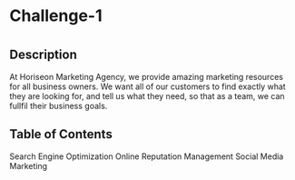 # Challenge-1
# <Horiseon Marketing Agency>

## Description
At Horiseon Marketing Agency,
we provide amazing marketing resources for all business owners. 
We want all of our customers to find exactly what they are looking for, and tell us what they need, so that as a team, we can fullfil their business goals. 

## Table of Contents
Search Engine Optimization
Online Reputation Management
Social Media Marketing


